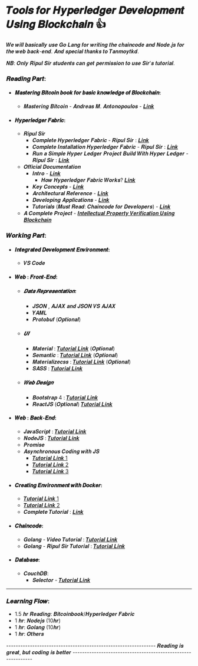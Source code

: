 # 𝑻𝒐𝒐𝒍𝒔 𝒇𝒐𝒓 𝑯𝒚𝒑𝒆𝒓𝒍𝒆𝒅𝒈𝒆𝒓 𝑫𝒆𝒗𝒆𝒍𝒐𝒑𝒎𝒆𝒏𝒕 𝑼𝒔𝒊𝒏𝒈 𝑩𝒍𝒐𝒄𝒌𝒄𝒉𝒂𝒊𝒏 :+1:
𝑾𝒆 𝒘𝒊𝒍𝒍 𝒃𝒂𝒔𝒊𝒄𝒂𝒍𝒍𝒚 𝒖𝒔𝒆 𝑮𝒐 𝑳𝒂𝒏𝒈 𝒇𝒐𝒓 𝒘𝒓𝒊𝒕𝒊𝒏𝒈 𝒕𝒉𝒆 𝒄𝒉𝒂𝒊𝒏𝒄𝒐𝒅𝒆 𝒂𝒏𝒅 𝑵𝒐𝒅𝒆.𝒋𝒔 𝒇𝒐𝒓 𝒕𝒉𝒆 𝒘𝒆𝒃 𝒃𝒂𝒄𝒌-𝒆𝒏𝒅. 𝑨𝒏𝒅 𝒔𝒑𝒆𝒄𝒊𝒂𝒍 𝒕𝒉𝒂𝒏𝒌𝒔 𝒕𝒐 𝑻𝒂𝒏𝒎𝒐𝒚𝒕𝒌𝒅. 

𝑵𝑩: 𝑶𝒏𝒍𝒚 𝑹𝒊𝒑𝒖𝒍 𝑺𝒊𝒓 𝒔𝒕𝒖𝒅𝒆𝒏𝒕𝒔 𝒄𝒂𝒏 𝒈𝒆𝒕 𝒑𝒆𝒓𝒎𝒊𝒔𝒔𝒊𝒐𝒏 𝒕𝒐 𝒖𝒔𝒆 𝑺𝒊𝒓'𝒔 𝒕𝒖𝒕𝒐𝒓𝒊𝒂𝒍.

### 𝑹𝒆𝒂𝒅𝒊𝒏𝒈 𝑷𝒂𝒓𝒕:

   - #### 𝑴𝒂𝒔𝒕𝒆𝒓𝒊𝒏𝒈 𝑩𝒊𝒕𝒄𝒐𝒊𝒏 𝒃𝒐𝒐𝒌 𝒇𝒐𝒓 𝒃𝒂𝒔𝒊𝒄 𝒌𝒏𝒐𝒘𝒍𝒆𝒅𝒈𝒆 𝒐𝒇 𝑩𝒍𝒐𝒄𝒌𝒄𝒉𝒂𝒊𝒏:
      - 𝑴𝒂𝒔𝒕𝒆𝒓𝒊𝒏𝒈 𝑩𝒊𝒕𝒄𝒐𝒊𝒏 - 𝑨𝒏𝒅𝒓𝒆𝒂𝒔 𝑴. 𝑨𝒏𝒕𝒐𝒏𝒐𝒑𝒐𝒖𝒍𝒐𝒔 - [𝑳𝒊𝒏𝒌](https://github.com/bitcoinbook/bitcoinbook/blob/develop/book.asciidoc?fbclid=IwAR1GH2Edmrgy-6diWSbAaZKcleOPgwKNlCK8ud6uT7DwbmGi0oTSlM3soT0)

   - #### 𝑯𝒚𝒑𝒆𝒓𝒍𝒆𝒅𝒈𝒆𝒓 𝑭𝒂𝒃𝒓𝒊𝒄:
      - 𝑹𝒊𝒑𝒖𝒍 𝑺𝒊𝒓
         - 𝑪𝒐𝒎𝒑𝒍𝒆𝒕𝒆 𝑯𝒚𝒑𝒆𝒓𝒍𝒆𝒅𝒈𝒆𝒓 𝑭𝒂𝒃𝒓𝒊𝒄 - 𝑹𝒊𝒑𝒖𝒍 𝑺𝒊𝒓 : [𝑳𝒊𝒏𝒌](https://drive.google.com/file/d/1woe-qC9IqSxPMfsdzblRsDWFnu7Uvs6e/view?usp=sharing)
         - 𝑪𝒐𝒎𝒑𝒍𝒆𝒕𝒆 𝑰𝒏𝒔𝒕𝒂𝒍𝒍𝒂𝒕𝒊𝒐𝒏 𝑯𝒚𝒑𝒆𝒓𝒍𝒆𝒅𝒈𝒆𝒓 𝑭𝒂𝒃𝒓𝒊𝒄 - 𝑹𝒊𝒑𝒖𝒍 𝑺𝒊𝒓 : [𝑳𝒊𝒏𝒌](https://drive.google.com/file/d/1b5uSIumKdf75bZ2DN3znaRdQWvUmvOkc/view?usp=sharing)
         - 𝑹𝒖𝒏 𝒂 𝑺𝒊𝒎𝒑𝒍𝒆 𝑯𝒚𝒑𝒆𝒓 𝑳𝒆𝒅𝒈𝒆𝒓 𝑷𝒓𝒐𝒋𝒆𝒄𝒕 𝑩𝒖𝒊𝒍𝒅 𝑾𝒊𝒕𝒉 𝑯𝒚𝒑𝒆𝒓 𝑳𝒆𝒅𝒈𝒆𝒓 - 𝑹𝒊𝒑𝒖𝒍 𝑺𝒊𝒓 : [𝑳𝒊𝒏𝒌](https://drive.google.com/file/d/14GPEKjiUfzRcTEFq1DDT4zSj2hXjVac0/view?usp=sharing)
      - 𝑶𝒇𝒇𝒊𝒄𝒊𝒂𝒍 𝑫𝒐𝒄𝒖𝒎𝒆𝒏𝒕𝒂𝒕𝒊𝒐𝒏
         - 𝑰𝒏𝒕𝒓𝒐 - [𝑳𝒊𝒏𝒌](https://hyperledger-fabric.readthedocs.io/en/release-1.4/whatis.html)
            - 𝑯𝒐𝒘 𝑯𝒚𝒑𝒆𝒓𝒍𝒆𝒅𝒈𝒆𝒓 𝑭𝒂𝒃𝒓𝒊𝒄 𝑾𝒐𝒓𝒌𝒔? [𝑳𝒊𝒏𝒌](https://medium.com/coinmonks/how-does-hyperledger-fabric-works-cdb68e6066f5)
         - 𝑲𝒆𝒚 𝑪𝒐𝒏𝒄𝒆𝒑𝒕𝒔 - [𝑳𝒊𝒏𝒌](https://hyperledger-fabric.readthedocs.io/en/release-1.4/key_concepts.html)
         - 𝑨𝒓𝒄𝒉𝒊𝒕𝒆𝒄𝒕𝒖𝒓𝒂𝒍 𝑹𝒆𝒇𝒆𝒓𝒆𝒏𝒄𝒆 - [𝑳𝒊𝒏𝒌](https://hyperledger-fabric.readthedocs.io/en/release-1.4/architecture.html)
         - 𝑫𝒆𝒗𝒆𝒍𝒐𝒑𝒊𝒏𝒈 𝑨𝒑𝒑𝒍𝒊𝒄𝒂𝒕𝒊𝒐𝒏𝒔 - [𝑳𝒊𝒏𝒌](https://hyperledger-fabric.readthedocs.io/en/release-1.4/developapps/developing_applications.html)
         - 𝑻𝒖𝒕𝒐𝒓𝒊𝒂𝒍𝒔 (𝑴𝒖𝒔𝒕 𝑹𝒆𝒂𝒅: 𝑪𝒉𝒂𝒊𝒏𝒄𝒐𝒅𝒆 𝒇𝒐𝒓 𝑫𝒆𝒗𝒆𝒍𝒐𝒑𝒆𝒓𝒔) - [𝑳𝒊𝒏𝒌](https://hyperledger-fabric.readthedocs.io/en/release-1.4/tutorials.html)
      - 𝑨 𝑪𝒐𝒎𝒑𝒍𝒆𝒕𝒆 𝑷𝒓𝒐𝒋𝒆𝒄𝒕 - [𝑰𝒏𝒕𝒆𝒍𝒍𝒆𝒄𝒕𝒖𝒂𝒍 𝑷𝒓𝒐𝒑𝒆𝒓𝒕𝒚 𝑽𝒆𝒓𝒊𝒇𝒊𝒄𝒂𝒕𝒊𝒐𝒏 𝑼𝒔𝒊𝒏𝒈 𝑩𝒍𝒐𝒄𝒌𝒄𝒉𝒂𝒊𝒏](https://github.com/BIJOY-SUST/Intellectual-Property-Verification-Using-Blockchain)

### 𝑾𝒐𝒓𝒌𝒊𝒏𝒈 𝑷𝒂𝒓𝒕:

   - #### 𝑰𝒏𝒕𝒆𝒈𝒓𝒂𝒕𝒆𝒅 𝑫𝒆𝒗𝒆𝒍𝒐𝒑𝒎𝒆𝒏𝒕 𝑬𝒏𝒗𝒊𝒓𝒐𝒏𝒎𝒆𝒏𝒕: 
      - 𝑽𝑺 𝑪𝒐𝒅𝒆

   - #### 𝑾𝒆𝒃 : 𝑭𝒓𝒐𝒏𝒕-𝑬𝒏𝒅:
      - ##### 𝑫𝒂𝒕𝒂 𝑹𝒆𝒑𝒓𝒆𝒔𝒆𝒏𝒕𝒂𝒕𝒊𝒐𝒏:
         - 𝑱𝑺𝑶𝑵 , 𝑨𝑱𝑨𝑿 𝒂𝒏𝒅 𝑱𝑺𝑶𝑵 𝑽𝑺 𝑨𝑱𝑨𝑿
         - 𝒀𝑨𝑴𝑳
         - 𝑷𝒓𝒐𝒕𝒐𝒃𝒖𝒇 (𝑶𝒑𝒕𝒊𝒐𝒏𝒂𝒍)
      - ##### 𝑼𝑰
         - 𝑴𝒂𝒕𝒆𝒓𝒊𝒂𝒍 : [𝑻𝒖𝒕𝒐𝒓𝒊𝒂𝒍 𝑳𝒊𝒏𝒌](https://material-ui.com/) (𝑶𝒑𝒕𝒊𝒐𝒏𝒂𝒍)
         - 𝑺𝒆𝒎𝒂𝒏𝒕𝒊𝒄 : [𝑻𝒖𝒕𝒐𝒓𝒊𝒂𝒍 𝑳𝒊𝒏𝒌](https://semantic-ui.com/) (𝑶𝒑𝒕𝒊𝒐𝒏𝒂𝒍)
         - 𝑴𝒂𝒕𝒆𝒓𝒊𝒂𝒍𝒊𝒛𝒆𝒄𝒔𝒔 : [𝑻𝒖𝒕𝒐𝒓𝒊𝒂𝒍 𝑳𝒊𝒏𝒌](https://materializecss.com/) (𝑶𝒑𝒕𝒊𝒐𝒏𝒂𝒍)
         - 𝑺𝑨𝑺𝑺 : [𝑻𝒖𝒕𝒐𝒓𝒊𝒂𝒍 𝑳𝒊𝒏𝒌](https://github.com/BIJOY-SUST/Tools-for-Hyperledger-Development-Using-Blockchain/tree/master/Tutorials/Udemy%20-%20The%20Complete%20Sass%20%26%20SCSS%20Course%20From%20Beginner%20to%20Advanced)
      - ##### 𝑾𝒆𝒃 𝑫𝒆𝒔𝒊𝒈𝒏
         - 𝑩𝒐𝒐𝒕𝒔𝒕𝒓𝒂𝒑 4 : [𝑻𝒖𝒕𝒐𝒓𝒊𝒂𝒍 𝑳𝒊𝒏𝒌](https://github.com/BIJOY-SUST/Tools-for-Hyperledger-Development-Using-Blockchain/tree/master/Tutorials/Udemy%20-%20Bootstrap%204%20From%20Scratch%20With%205%20Projects)
         - 𝑹𝒆𝒂𝒄𝒕𝑱𝑺 (𝑶𝒑𝒕𝒊𝒐𝒏𝒂𝒍) [𝑻𝒖𝒕𝒐𝒓𝒊𝒂𝒍 𝑳𝒊𝒏𝒌](https://github.com/yudi43/React---The-Complete-Guide--incl-Hooks--React-Router--Redux-)

   - #### 𝑾𝒆𝒃 : 𝑩𝒂𝒄𝒌-𝑬𝒏𝒅:
      - 𝑱𝒂𝒗𝒂𝑺𝒄𝒓𝒊𝒑𝒕 : [𝑻𝒖𝒕𝒐𝒓𝒊𝒂𝒍 𝑳𝒊𝒏𝒌](https://github.com/BIJOY-SUST/Tools-for-Hyperledger-Development-Using-Blockchain/tree/master/Tutorials/Udemy%20-%20The%20Complete%20JavaScript%20Course%202019%20Build%20Real%20Projects!)
      - 𝑵𝒐𝒅𝒆𝑱𝑺 : [𝑻𝒖𝒕𝒐𝒓𝒊𝒂𝒍 𝑳𝒊𝒏𝒌](https://github.com/BIJOY-SUST/Tools-for-Hyperledger-Development-Using-Blockchain/tree/master/Tutorials/Udemy%20-%20The%20Complete%20Node.js%20Developer%20Course%20(3rd%20Edition))
      - 𝑷𝒓𝒐𝒎𝒊𝒔𝒆
      - 𝑨𝒔𝒚𝒏𝒄𝒉𝒓𝒐𝒏𝒐𝒖𝒔 𝑪𝒐𝒅𝒊𝒏𝒈 𝒘𝒊𝒕𝒉 𝑱𝑺 
         - [𝑻𝒖𝒕𝒐𝒓𝒊𝒂𝒍 𝑳𝒊𝒏𝒌 1](https://medium.com/codingthesmartway-com-blog/async-programming-with-javascript-callbacks-promises-and-async-await-980e3f144185)
         - [𝑻𝒖𝒕𝒐𝒓𝒊𝒂𝒍 𝑳𝒊𝒏𝒌 2](https://medium.com/quick-code/javascript-promises-in-twenty-minutes-3aac5b65b887)
         - [𝑻𝒖𝒕𝒐𝒓𝒊𝒂𝒍 𝑳𝒊𝒏𝒌 3](https://dzone.com/articles/asynchronous-javascript-1)



   - #### 𝑪𝒓𝒆𝒂𝒕𝒊𝒏𝒈 𝑬𝒏𝒗𝒊𝒓𝒐𝒏𝒎𝒆𝒏𝒕 𝒘𝒊𝒕𝒉 𝑫𝒐𝒄𝒌𝒆𝒓:
      - [𝑻𝒖𝒕𝒐𝒓𝒊𝒂𝒍 𝑳𝒊𝒏𝒌 1](https://www.youtube.com/watch?v=wCTTHhehJbU)
      - [𝑻𝒖𝒕𝒐𝒓𝒊𝒂𝒍 𝑳𝒊𝒏𝒌 2](https://www.youtube.com/playlist?list=PLhW3qG5bs-L99pQsZ74f-LC-tOEsBp2rK)
      - 𝑪𝒐𝒎𝒑𝒍𝒆𝒕𝒆 𝑻𝒖𝒕𝒐𝒓𝒊𝒂𝒍 : [𝑳𝒊𝒏𝒌](https://github.com/BIJOY-SUST/Tools-for-Hyperledger-Development-Using-Blockchain/tree/master/Tutorials/Udemy%20-%20Docker%20Mastery%20The%20Complete%20Toolset%20From%20a%20Docker%20Captain)

   - #### 𝑪𝒉𝒂𝒊𝒏𝒄𝒐𝒅𝒆:
      - 𝑮𝒐𝒍𝒂𝒏𝒈 - 𝑽𝒊𝒅𝒆𝒐 𝑻𝒖𝒕𝒐𝒓𝒊𝒂𝒍 : [𝑻𝒖𝒕𝒐𝒓𝒊𝒂𝒍 𝑳𝒊𝒏𝒌](https://github.com/BIJOY-SUST/Tools-for-Hyperledger-Development-Using-Blockchain/tree/master/Tutorials/Udemy%20-%20Go%20The%20Complete%20Developer's%20Guide(Golang))
      - 𝑮𝒐𝒍𝒂𝒏𝒈 - 𝑹𝒊𝒑𝒖𝒍 𝑺𝒊𝒓 𝑻𝒖𝒕𝒐𝒓𝒊𝒂𝒍 : [𝑻𝒖𝒕𝒐𝒓𝒊𝒂𝒍 𝑳𝒊𝒏𝒌](https://drive.google.com/file/d/1o2qa2qu7NULmT2tTi9W98IjessxiwkHg/view?usp=sharing)

   - #### 𝑫𝒂𝒕𝒂𝒃𝒂𝒔𝒆:
      - 𝑪𝒐𝒖𝒄𝒉𝑫𝑩:
         - 𝑺𝒆𝒍𝒆𝒄𝒕𝒐𝒓 - [𝑻𝒖𝒕𝒐𝒓𝒊𝒂𝒍 𝑳𝒊𝒏𝒌](https://docs.couchdb.org/en/2.2.0/api/database/find.html)
         
-----------------------------------------------------------------------------------------------------------------------------

### 𝑳𝒆𝒂𝒓𝒏𝒊𝒏𝒈 𝑭𝒍𝒐𝒘:
   - 1.5 𝒉𝒓 𝑹𝒆𝒂𝒅𝒊𝒏𝒈: 𝑩𝒊𝒕𝒄𝒐𝒊𝒏𝒃𝒐𝒐𝒌/𝑯𝒚𝒑𝒆𝒓𝒍𝒆𝒅𝒈𝒆𝒓 𝑭𝒂𝒃𝒓𝒊𝒄
   - 1 𝒉𝒓: 𝑵𝒐𝒅𝒆𝒋𝒔 (10𝒉𝒓)
   - 1 𝒉𝒓: 𝑮𝒐𝒍𝒂𝒏𝒈 (10𝒉𝒓)
   - 1 𝒉𝒓: 𝑶𝒕𝒉𝒆𝒓𝒔

--------------------------------------------------------------- 𝑹𝒆𝒂𝒅𝒊𝒏𝒈 𝒊𝒔 𝒈𝒓𝒆𝒂𝒕, 𝒃𝒖𝒕 𝒄𝒐𝒅𝒊𝒏𝒈 𝒊𝒔 𝒃𝒆𝒕𝒕𝒆𝒓 -------------------------------------------------------------
